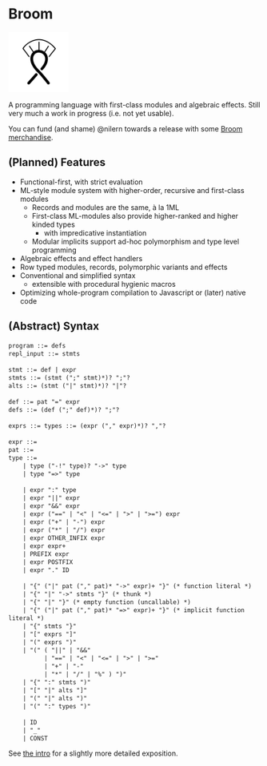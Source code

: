 # Broom

<img src="Broom_logo.svg" alt="Broom logo" width="120"/>

A programming language with first-class modules and algebraic effects.  Still
very much a work in progress (i.e. not yet usable).

You can fund (and shame) @nilern towards a release with some [Broom
merchandise](https://www.spreadshirt.fi/shop/user/deep+beginnings/).

## (Planned) Features

* Functional-first, with strict evaluation
* ML-style module system with higher-order, recursive and first-class modules
    - Records and modules are the same, à la 1ML
    - First-class ML-modules also provide higher-ranked and higher kinded types
        * with impredicative instantiation
    - Modular implicits support ad-hoc polymorphism and type level programming
* Algebraic effects and effect handlers
* Row typed modules, records, polymorphic variants and effects
* Conventional and simplified syntax
    - extensible with procedural hygienic macros
* Optimizing whole-program compilation to Javascript or (later) native code

## (Abstract) Syntax

```
program ::= defs
repl_input ::= stmts

stmt ::= def | expr
stmts ::= (stmt (";" stmt)*)? ";"?
alts ::= (stmt ("|" stmt)*)? "|"?

def ::= pat "=" expr
defs ::= (def (";" def)*)? ";"?

exprs ::= types ::= (expr ("," expr)*)? ","?

expr ::=
pat ::=
type ::= 
    | type ("-!" type)? "->" type
    | type "=>" type

    | expr ":" type
    | expr "||" expr
    | expr "&&" expr
    | expr ("==" | "<" | "<=" | ">" | ">=") expr
    | expr ("+" | "-") expr
    | expr ("*" | "/") expr
    | expr OTHER_INFIX expr
    | expr expr+
    | PREFIX expr
    | expr POSTFIX
    | expr "." ID

    | "{" ("|" pat ("," pat)* "->" expr)+ "}" (* function literal *)
    | "{" "|" "->" stmts "}" (* thunk *)
    | "{" "|" "}" (* empty function (uncallable) *)
    | "{" ("|" pat ("," pat)* "=>" expr)+ "}" (* implicit function literal *)
    | "{" stmts "}"
    | "[" exprs "]"
    | "(" exprs ")"
    | "(" ( "||" | "&&"
          | "==" | "<" | "<=" | ">" | ">="
          | "+" | "-"
          | "*" | "/" | "%" ) ")"
    | "{" ":" stmts ")"
    | "[" "|" alts "]"
    | "(" "|" alts ")"
    | "(" ":" types ")"

    | ID
    | "_"
    | CONST
```

See [the intro](https://broom.readthedocs.io/en/latest/introduction.html) for a slightly more detailed exposition.

